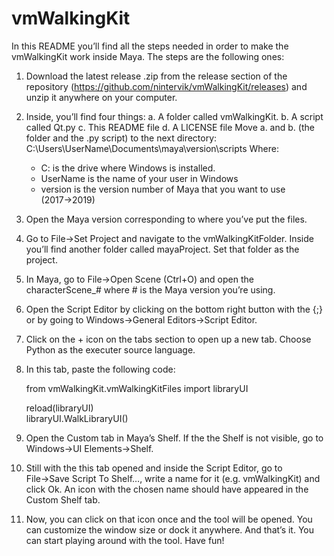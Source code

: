 # vmWalkingKit
 
In this README you’ll find all the steps needed in order to make the vmWalkingKit work inside Maya. The steps are the following ones: 

1. Download the latest release .zip from the release section of the repository (https://github.com/nintervik/vmWalkingKit/releases) and unzip it anywhere on your computer.
2. Inside, you’ll find four things:
   a. A folder called vmWalkingKit. 
   b. A script called Qt.py
   c. This README file
   d. A LICENSE file
Move a. and b. (the folder and the .py script) to the next directory:    
C:\Users\UserName\Documents\maya\version\scripts
Where:
   - C: is the drive where Windows is installed.
   - UserName is the name of your user in Windows
   - version is the version number of Maya that you want to use (2017→2019)
3. Open the Maya version corresponding to where you’ve put the files.
4. Go to File→Set Project and navigate to the vmWalkingKitFolder. Inside you’ll find another folder called mayaProject. Set that folder as the project. 
5. In Maya, go to File→Open Scene (Ctrl+O) and open the characterScene_# where # is the Maya version you’re using.
6. Open the Script Editor by clicking on the bottom right button with the {;} or by going to Windows→General Editors→Script Editor.
7. Click on the + icon on the tabs section to open up a new tab. Choose Python as the executer source language.
8. In this tab, paste the following code:     

   from vmWalkingKit.vmWalkingKitFiles import libraryUI

   reload(libraryUI)<br/>
   libraryUI.WalkLibraryUI()

9. Open the Custom tab in Maya’s Shelf. If the the Shelf is not visible, go to Windows→UI Elements→Shelf.  
10. Still with the this tab opened and inside the Script Editor, go to File→Save Script To Shelf…, write a name for it (e.g. vmWalkingKit) and click Ok. An icon with the chosen name should have appeared in the Custom Shelf tab.
11. Now, you can click on that icon once and the tool will be opened. You can customize the window size or dock it anywhere. And that’s it. You can start playing around with the tool. Have fun! 
